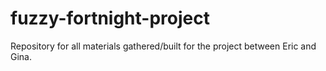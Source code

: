 # fuzzy-fortnight-project
Repository for all materials gathered/built for the project between Eric and Gina.
